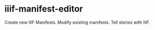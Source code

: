 # iiif-manifest-editor
Create new IIIF Manifests. Modify existing manifests. Tell stories with IIIF.
